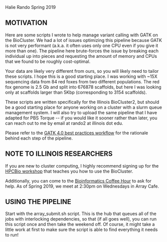 Halie Rando
Spring 2019

## MOTIVATION
Here are some scripts I wrote to help manage variant calling with GATK on the BioCluster. We had a lot of issues optimizing this pipeline because GATK is not very performant (a.k.a. it often uses only one CPU even if you give it more than one). The pipeline here brute-forces  the issue by breaking each individual up into pieces and requesting the amount of memory and CPUs that we found to be roughly cost-optimal. 

Your data are likely very different from ours, so you will likely need to tailor these scripts. I hope this is a good starting place. I was working with ~15X sequencing data from 84 red foxes from two different populations. The red fox genome is 2.5 Gb and split into 676878 scaffolds, but here I was looking only at scaffolds larger than 5Kbp (corresponding to 3154 scaffolds).

These scripts are written specifically for the Illinois BioCluster2, but should be a good starting place for anyone working on a cluster with a slurm queue management system. I will also try to upload the same pipeline that I have adapted for PBS Torque -- if you would like  it sooner rather than later, you can reach out to me by email at rando2 at illinois dot edu.

Please refer to the [GATK 4.0 best practices workflow](https://software.broadinstitute.org/gatk/best-practices/workflow?id=11145) for the rationale behind each step of the pipeline.

## NOTE TO ILLINOIS RESEARCHERS
If you are new to cluster computing, I highly recommend signing up for the [HPCBio workshop](https://hpcbio.illinois.edu/hpcbio-workshops) that teaches you how to use the BioCluster.

Additionally, you can come to the [Bioinformatics Coffee Hour](https://bioinfcoffeehour.slack.com) to ask for help. As of Spring 2019, we meet at 2:30pm on Wednesdays in Array Cafe.

## USING THE PIPELINE
Start with the array_submit.sh script. This is the hub that queues all of the jobs with interlocking dependencies, so that (if all goes well), you can run this script once and then take the weekend off. Of course, it might take a little work at first to make sure the script is able to find everything it needs to run!
